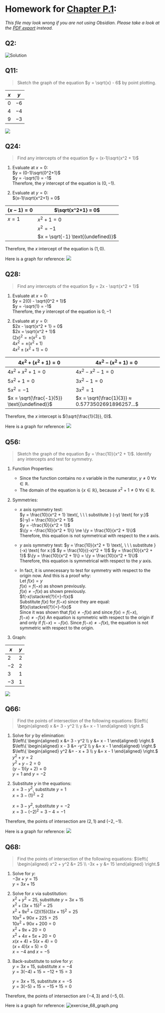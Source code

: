 # Homework for [Chapter P.1](../W1/Chapter%20P.1.md):
*This file may look wrong if you are not using Obsidian. Please take a look at the [PDF export](../../PDF_Exports/Calculus%20Chapter%20P.1%20Homework.pdf) instead.*

## Q2:
![Solution](../Images/exercises_1-4.png)


## Q11:

> Sketch the graph of the equation $y = \sqrt{x} - 6$ by point plotting. 

| $x$ | $y$ |
|---|---|
| $0$ | $-6$ |
| $4$ | $-4$ |
| $9$ | $-3$ |

![](../Images/exercise_11_graph.png)


## Q24:
> Find any intercepts of the equation $y = (x-1)\sqrt{x^2 + 1}$

1. Evaluate at $x = 0$:  
	$y = (0-1)\sqrt{0^2+1}$  
	$y = -\sqrt{1} = -1$  
Therefore, the $y$ intercept of the equation is $(0, -1)$.

2. Evaluate at $y = 0$:  
	$(x-1)\sqrt{x^2+1} = 0$  

| $(x-1) = 0$ | $\sqrt{x^2+1} = 0$ |
| --- | --- |
| $x = 1$ | $x^2 + 1 = 0$ |
|      | $x^2 = -1$ |
|      | $x = \sqrt{-1} \text{(undefined)}$|

Therefore, the $x$ intercept of the equation is $(1, 0)$.

Here is a graph for reference:
![](../Images/exercise_24_graph.png)


## Q28:
> Find any intercepts of the equation $y = 2x - \sqrt{x^2 + 1}$

1. Evaluate at $x=0$:  
	$y = 2(0) - \sqrt{0^2 + 1}$  
	$y = -\sqrt{1} = -1$  
Therefore, the $y$ intercept of the equation is $0,-1$

2. Evaluate at $y=0$:  
	$2x - \sqrt{x^2 + 1} = 0$  
	$2x = \sqrt{x^2 + 1}$  
	$(2x)^2 = ±(x^2 + 1)$  
	$4x^2 = ±(x^2 + 1)$  
	$4x^2 ±(x^2 + 1) = 0$  

| $4x^2 + (x^2 + 1) = 0$ | $4x^2 - (x^2 + 1) = 0$ |
| --- | --- |
| $4x^2 + x^2 + 1 = 0$| $4x^2 - x^2 - 1 = 0$ |
| $5x^2 + 1 = 0$ | $3x^2 - 1 = 0$
| $5x^2 = -1$ | $3x^2 = 1$ |
| $x = \sqrt{\frac{-1}{5}} \text{(undefined)}$ | $x = \sqrt{\frac{1}{3}} ≈ 0.5773502691896257...$ |

Therefore, the $x$ intercept is $(\sqrt{\frac{1}{3}}, 0)$.

Here is a graph for reference:
![](../Images/exercise_28_graph.png)


## Q56:

> Sketch the graph of the equation $y = \frac{10}{x^2 + 1}$. Identify any intercepts and test for symmetry.

1. Function Properties:  
	- Since the function contains no $x$ variable in the numerator, $y \ne 0 \text{ } \forall x \in \mathbb{R}$.
	-  The domain of the equation is $\{x \in \mathbb{R}\}$, because $x^2 + 1 \ne 0 \text{ } \forall x \in \mathbb{R}$.

2. Symmetries:  
	-  $x$ axis symmetry test:  
		$y = \frac{10}{x^2 + 1} \text{, \ \ \ substitute } (-y) \text{ for y:}$  
		$(-y) = \frac{10}{x^2 + 1}$  
		$y = -\frac{10}{x^2 + 1}$  
		$\{y = -\frac{10}{x^2 + 1}\} \ne \{y = \frac{10}{x^2 + 1}\}$  
	Therefore, this equation is not symmetrical with respect to the $x$ axis.
	
	- $y$ axis symmetry test:
		$y = \frac{10}{x^2 + 1} \text{, \ \ \ substitute } (-x) \text{ for x:}$
		$y = \frac{10}{(-x)^2 + 1}$
		$y = \frac{10}{x^2 + 1}$
		$\{y = \frac{10}{x^2 + 1}\} = \{y = \frac{10}{x^2 + 1}\}$
	Therefore, this equation is symmetrical with respect to the $y$ axis.  
	  
	- In fact, it is unnecessary to test for symmetry with respect to the origin now. And this is a proof why:  
		$\text{Let }f(x) = y\text{}$  
		$f(x) = f(-x)\text{ as shown previously.}$  
		$f(x) \ne -f(x) \text{ as shown previously.}$  
		$f(-x)\stackrel{?}{=}-f(x)$  
		$\text{Substitute }f(x)\text{ for }f(-x)\text{ since they are equal:}$  
		$f(x)\stackrel{?}{=}-f(x)$  
		$\text{Since it was shown that }f(x) \ne -f(x)\text{ and since }f(x) = f(-x)\text{, }$   
		$f(-x) \ne -f(x)$  		$\text{An equation is symmetric with respect to the origin if and only if }f(-x) = -f(x).$  $\text{Since }f(-x) \ne -f(x)\text{, the equation is not symmetric with respect to the origin.}$  

3. Graph:

| $x$ | $y$ | 
| --- | --- |
| $2$ | $2$ |
| $-2$ | $2$ |
| $3$ | $1$ |
| $-3$ | $1$ | 

![](../Images/exercise_56_graph.png)

## Q66:
> Find the points of intersection of the following equations:
   $\left\{ \begin{aligned}   x &= 3 - y^2 \\ y &= x - 1 \end{aligned} \right.$

1. Solve for $y$ by elimination:  
	$\left\{ \begin{aligned}   x &= 3 - y^2 \\ y &= x - 1 \end{aligned} \right.$
	$\left\{ \begin{aligned}  x - 3 &= -y^2 \\ y &= x - 1 \end{aligned} \right.$  
	$\left\{ \begin{aligned}   y^2 &= - x + 3 \\ y &= x - 1 \end{aligned} \right.$  
	$y^2 + y = 2$  
	$y^2 + y - 2 = 0$  
	$(y-1)(y+2) = 0$  
	$y = 1 \text{ and } y = -2$  

2. Substitute $y$ in the equations:  
	$x = 3 - y^2\text{, \ \ \ substitute }y=1$  
	$x = 3 - (1)^2 = 2$  
	  
	$x = 3 - y^2\text{, \ \ \ substitute }y=-2$  
	$x = 3 - (-2)^2 = 3 - 4 = -1$  

Therefore, the points of intersection are $(2,1)$ and $(-2, -1)$.

Here is a graph for reference:
![](../Images/exercise_66_graph.png)

## Q68:
> Find the points of intersection of the following equations:
   $\left\{ \begin{aligned}   x^2 + y^2 &= 25 \\ -3x + y &= 15 \end{aligned} \right.$  

1. Solve for $y$:  
	$-3x + y = 15$  
	$y = 3x+15$  

2. Solve for $x$ via substitution:  
	$x^2 + y^2 = 25\text{, \ \ \ substitute }y=3x+15$  
	$x^2 + (3x + 15)^2 = 25$  
	$x^2 + 9x^2 + (2)(15)(3)x + 15^2 = 25$  
	$10x^2 + 90x + 225 = 25$  
	$10x^2 +90x +200 = 0$  
	$x^2 + 9x + 20 = 0$  
	$x^2 + 4x + 5x + 20 = 0$  
	$x(x + 4) + 5(x+4) = 0$  
	$(x+4)(x+5) = 0$  
	$x = -4\text{ and }x = -5$  

3. Back-substitute to solve for $y$:  
	$y = 3x + 15\text{, \ \ \ substitute }x=-4$  
	$y = 3(-4) + 15 = -12 + 15 = 3$  
	  
	$y = 3x + 15\text{, \ \ \ substitute }x=-5$  
	$y = 3(-5) + 15 = -15 + 15 = 0$  

Therefore, the points of intersection are $(-4,3)$ and $(-5, 0)$.

Here is a graph for reference:
![exercise_68_graph.png](../Images/exercise_68_graph.png)